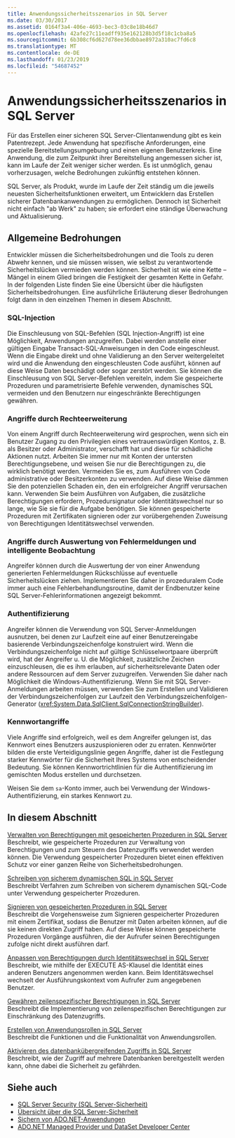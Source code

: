 ```yaml
---
title: Anwendungssicherheitsszenarios in SQL Server
ms.date: 03/30/2017
ms.assetid: 0164f3a4-406e-4693-bec3-03c8e18b46d7
ms.openlocfilehash: 42afe27c11eadff935e162128b3d5f18c1cba8a5
ms.sourcegitcommit: 6b308cf6d627d78ee36dbbae8972a310ac7fd6c8
ms.translationtype: MT
ms.contentlocale: de-DE
ms.lasthandoff: 01/23/2019
ms.locfileid: "54687452"
---
```

# <a name="application-security-scenarios-in-sql-server"></a>Anwendungssicherheitsszenarios in SQL Server
Für das Erstellen einer sicheren SQL Server-Clientanwendung gibt es kein Patentrezept. Jede Anwendung hat spezifische Anforderungen, eine spezielle Bereitstellungsumgebung und einen eigenen Benutzerkreis. Eine Anwendung, die zum Zeitpunkt ihrer Bereitstellung angemessen sicher ist, kann im Laufe der Zeit weniger sicher werden. Es ist unmöglich, genau vorherzusagen, welche Bedrohungen zukünftig entstehen können.  
  
 SQL Server, als Produkt, wurde im Laufe der Zeit ständig um die jeweils neuesten Sicherheitsfunktionen erweitert, um Entwicklern das Erstellen sicherer Datenbankanwendungen zu ermöglichen. Dennoch ist Sicherheit nicht einfach "ab Werk" zu haben; sie erfordert eine ständige Überwachung und Aktualisierung.  
  
## <a name="common-threats"></a>Allgemeine Bedrohungen  
 Entwickler müssen die Sicherheitsbedrohungen und die Tools zu deren Abwehr kennen, und sie müssen wissen, wie selbst zu verantwortende Sicherheitslücken vermieden werden können. Sicherheit ist wie eine Kette – Mängel in einem Glied bringen die Festigkeit der gesamten Kette in Gefahr. In der folgenden Liste finden Sie eine Übersicht über die häufigsten Sicherheitsbedrohungen. Eine ausführliche Erläuterung dieser Bedrohungen folgt dann in den einzelnen Themen in diesem Abschnitt.  
  
### <a name="sql-injection"></a>SQL-Injection  
 Die Einschleusung von SQL-Befehlen (SQL Injection-Angriff) ist eine Möglichkeit, Anwendungen anzugreifen. Dabei werden anstelle einer gültigen Eingabe Transact-SQL-Anweisungen in den Code eingeschleust. Wenn die Eingabe direkt und ohne Validierung an den Server weitergeleitet wird und die Anwendung den eingeschleusten Code ausführt, können auf diese Weise Daten beschädigt oder sogar zerstört werden. Sie können die Einschleusung von SQL Server-Befehlen vereiteln, indem Sie gespeicherte Prozeduren und parametrisierte Befehle verwenden, dynamisches SQL vermeiden und den Benutzern nur eingeschränkte Berechtigungen gewähren.  
  
### <a name="elevation-of-privilege"></a>Angriffe durch Rechteerweiterung  
 Von einem Angriff durch Rechteerweiterung wird gesprochen, wenn sich ein Benutzer Zugang zu den Privilegien eines vertrauenswürdigen Kontos, z. B. als Besitzer oder Administrator, verschafft hat und diese für schädliche Aktionen nutzt. Arbeiten Sie immer nur mit Konten der untersten Berechtigungsebene, und weisen Sie nur die Berechtigungen zu, die wirklich benötigt werden. Vermeiden Sie es, zum Ausführen von Code administrative oder Besitzerkonten zu verwenden. Auf diese Weise dämmen Sie den potenziellen Schaden ein, den ein erfolgreicher Angriff verursachen kann. Verwenden Sie beim Ausführen von Aufgaben, die zusätzliche Berechtigungen erfordern, Prozedursignatur oder Identitätswechsel nur so lange, wie Sie sie für die Aufgabe benötigen. Sie können gespeicherte Prozeduren mit Zertifikaten signieren oder zur vorübergehenden Zuweisung von Berechtigungen Identitätswechsel verwenden.  
  
### <a name="probing-and-intelligent-observation"></a>Angriffe durch Auswertung von Fehlermeldungen und intelligente Beobachtung  
 Angreifer können durch die Auswertung der von einer Anwendung generierten Fehlermeldungen Rückschlüsse auf eventuelle Sicherheitslücken ziehen. Implementieren Sie daher in prozeduralem Code immer auch eine Fehlerbehandlungsroutine, damit der Endbenutzer keine SQL Server-Fehlerinformationen angezeigt bekommt.  
  
### <a name="authentication"></a>Authentifizierung  
 Angreifer können die Verwendung von SQL Server-Anmeldungen ausnutzen, bei denen zur Laufzeit eine auf einer Benutzereingabe basierende Verbindungszeichenfolge konstruiert wird. Wenn die Verbindungszeichenfolge nicht auf gültige Schlüsselwortpaare überprüft wird, hat der Angreifer u. U. die Möglichkeit, zusätzliche Zeichen einzuschleusen, die es ihm erlauben, auf sicherheitsrelevante Daten oder andere Ressourcen auf dem Server zuzugreifen. Verwenden Sie daher nach Möglichkeit die Windows-Authentifizierung. Wenn Sie mit SQL Server-Anmeldungen arbeiten müssen, verwenden Sie zum Erstellen und Validieren der Verbindungszeichenfolgen zur Laufzeit den Verbindungszeichenfolgen-Generator (<xref:System.Data.SqlClient.SqlConnectionStringBuilder>).  
  
### <a name="passwords"></a>Kennwortangriffe  
 Viele Angriffe sind erfolgreich, weil es dem Angreifer gelungen ist, das Kennwort eines Benutzers auszuspionieren oder zu erraten. Kennwörter bilden die erste Verteidigungslinie gegen Angriffe, daher ist die Festlegung starker Kennwörter für die Sicherheit Ihres Systems von entscheidender Bedeutung. Sie können Kennwortrichtlinien für die Authentifizierung im gemischten Modus erstellen und durchsetzen.  
  
 Weisen Sie dem `sa`-Konto immer, auch bei Verwendung der Windows-Authentifizierung, ein starkes Kennwort zu.  
  
## <a name="in-this-section"></a>In diesem Abschnitt  
 [Verwalten von Berechtigungen mit gespeicherten Prozeduren in SQL Server](../../../../../docs/framework/data/adonet/sql/managing-permissions-with-stored-procedures-in-sql-server.md)  
 Beschreibt, wie gespeicherte Prozeduren zur Verwaltung von Berechtigungen und zum Steuern des Datenzugriffs verwendet werden können. Die Verwendung gespeicherter Prozeduren bietet einen effektiven Schutz vor einer ganzen Reihe von Sicherheitsbedrohungen.  
  
 [Schreiben von sicherem dynamischen SQL in SQL Server](../../../../../docs/framework/data/adonet/sql/writing-secure-dynamic-sql-in-sql-server.md)  
 Beschreibt Verfahren zum Schreiben von sicherem dynamischen SQL-Code unter Verwendung gespeicherter Prozeduren.  
  
 [Signieren von gespeicherten Prozeduren in SQL Server](../../../../../docs/framework/data/adonet/sql/signing-stored-procedures-in-sql-server.md)  
 Beschreibt die Vorgehensweise zum Signieren gespeicherter Prozeduren mit einem Zertifikat, sodass die Benutzer mit Daten arbeiten können, auf die sie keinen direkten Zugriff haben. Auf diese Weise können gespeicherte Prozeduren Vorgänge ausführen, die der Aufrufer seinen Berechtigungen zufolge nicht direkt ausführen darf.  
  
 [Anpassen von Berechtigungen durch Identitätswechsel in SQL Server](../../../../../docs/framework/data/adonet/sql/customizing-permissions-with-impersonation-in-sql-server.md)  
 Beschreibt, wie mithilfe der EXECUTE AS-Klausel die Identität eines anderen Benutzers angenommen werden kann. Beim Identitätswechsel wechselt der Ausführungskontext vom Aufrufer zum angegebenen Benutzer.  
  
 [Gewähren zeilenspezifischer Berechtigungen in SQL Server](../../../../../docs/framework/data/adonet/sql/granting-row-level-permissions-in-sql-server.md)  
 Beschreibt die Implementierung von zeilenspezifischen Berechtigungen zur Einschränkung des Datenzugriffs.  
  
 [Erstellen von Anwendungsrollen in SQL Server](../../../../../docs/framework/data/adonet/sql/creating-application-roles-in-sql-server.md)  
 Beschreibt die Funktionen und die Funktionalität von Anwendungsrollen.  
  
 [Aktivieren des datenbankübergreifenden Zugriffs in SQL Server](../../../../../docs/framework/data/adonet/sql/enabling-cross-database-access-in-sql-server.md)  
 Beschreibt, wie der Zugriff auf mehrere Datenbanken bereitgestellt werden kann, ohne dabei die Sicherheit zu gefährden.  
  
## <a name="see-also"></a>Siehe auch
- [SQL Server Security (SQL Server-Sicherheit)](../../../../../docs/framework/data/adonet/sql/sql-server-security.md)
- [Übersicht über die SQL Server-Sicherheit](../../../../../docs/framework/data/adonet/sql/overview-of-sql-server-security.md)
- [Sichern von ADO.NET-Anwendungen](../../../../../docs/framework/data/adonet/securing-ado-net-applications.md)
- [ADO.NET Managed Provider und DataSet Developer Center](https://go.microsoft.com/fwlink/?LinkId=217917)
